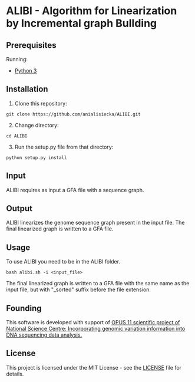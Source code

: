 # ALIBI - Algorithm for Linearization by Incremental graph BuIlding

## Prerequisites
Running:
* [Python 3](https://www.python.org/) 

## Installation
1. Clone this repository:
```
git clone https://github.com/anialisiecka/ALIBI.git
```
2. Change directory:
```
cd ALIBI
```
3. Run the setup.py file from that directory:
```
python setup.py install
```

## Input
ALIBI requires as input a GFA file with a sequence graph.

## Output
ALIBI linearizes the genome sequence graph present in the input file. The final linearized graph is written to a GFA file.

## Usage
To use ALIBI you need to be in the ALIBI folder.
```
bash alibi.sh -i <input_file>
```
The final linearized graph is written to a GFA file with the same name as the input file, but with "\_sorted" suffix before the file extension.

## Founding
This software is developed with support of [OPUS 11 scientific project of National Science Centre: Incorporating genomic variation information into DNA sequencing data analysis.](https://www.mimuw.edu.pl/~dojer/rmg/)

## License
This project is licensed under the MIT License - see the [LICENSE](./LICENSE) file for details.
